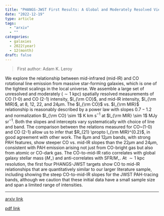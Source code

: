 ```yaml
---
title: "PHANGS-JWST First Results: A Global and Moderately Resolved View of Mid-Infrared and CO Line Emission from Galaxies at the Start of the JWST Era"
date: "2022-12-19"
type: article
tags:
  - "arxiv"
  - ""
categories:
  - galaxies
  - 2022(year)
  - 12(month)
draft: false
---
```


> First author: Adam K. Leroy

 We explore the relationship between mid-infrared (mid-IR) and CO rotational
line emission from massive star-forming galaxies, which is one of the tightest
scalings in the local universe. We assemble a large set of unresolved and
moderately ($\sim 1$ kpc) spatially resolved measurements of CO (1-0) and CO
(2-1) intensity, $I_{\rm CO}$, and mid-IR intensity, $I_{\rm MIR}$, at 8, 12,
22, and 24$\mu$m. The $I_{\rm CO}$ vs. $I_{\rm MIR}$ relationship is reasonably
described by a power law with slopes $0.7{-}1.2$ and normalization $I_{\rm CO}
\sim 1$ K km s$^{-1}$ at $I_{\rm MIR} \sim 1$ MJy sr$^{-1}$. Both the slopes
and intercepts vary systematically with choice of line and band. The comparison
between the relations measured for CO~(1-0) and CO (2-1) allow us to infer that
$R_{21} \propto I_{\rm MIR}^{0.2}$, in good agreement with other work. The
$8\mu$m and $12\mu$m bands, with strong PAH features, show steeper CO vs.
mid-IR slopes than the $22\mu$m and $24\mu$m, consistent with PAH emission
arising not just from CO-bright gas but also from atomic or CO-dark gas. The
CO-to-mid-IR ratio correlates with global galaxy stellar mass ($M_\star$) and
anti-correlates with SFR/$M_\star$. At $\sim 1$ kpc resolution, the first four
PHANGS-JWST targets show CO to mid-IR relationships that are quantitatively
similar to our larger literature sample, including showing the steep
CO-to-mid-IR slopes for the JWST PAH-tracing bands, although we caution that
these initial data have a small sample size and span a limited range of
intensities.

---
[arxiv link](http://arxiv.org/abs/2212.09774v1)

[pdf link](http://arxiv.org/pdf/2212.09774v1)